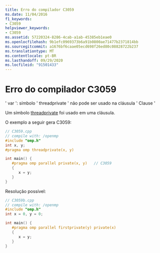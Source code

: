 ```yaml
---
title: Erro do compilador C3059
ms.date: 11/04/2016
f1_keywords:
- C3059
helpviewer_keywords:
- C3059
ms.assetid: 57220324-8286-4cab-a1ab-45385eb1eae0
ms.openlocfilehash: 9b1efc0969373b6a91b0800ae71477b2371814bb
ms.sourcegitcommit: a1676bf6caae05ecd698f26ed80c08828722b237
ms.translationtype: MT
ms.contentlocale: pt-BR
ms.lasthandoff: 09/29/2020
ms.locfileid: "91501433"
---
```

# <a name="compiler-error-c3059"></a>Erro do compilador C3059

' var ': símbolo ' threadprivate ' não pode ser usado na cláusula ' Clause '

Um símbolo [threadprivate](../../parallel/openmp/reference/openmp-directives.md#threadprivate) foi usado em uma cláusula.

O exemplo a seguir gera C3059:

```cpp
// C3059.cpp
// compile with: /openmp
#include "omp.h"
int x, y;
#pragma omp threadprivate(x, y)

int main() {
   #pragma omp parallel private(x, y)   // C3059
   {
      x = y;
   }
}
```

Resolução possível:

```cpp
// C3059b.cpp
// compile with: /openmp
#include "omp.h"
int x = 0, y = 0;

int main() {
   #pragma omp parallel firstprivate(y) private(x)
   {
      x = y;
   }
}
```
